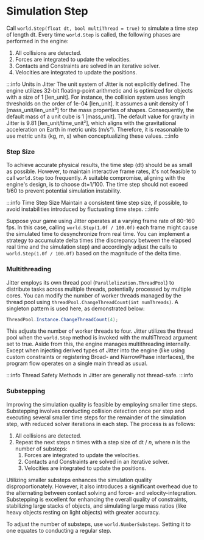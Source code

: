 # Simulation Step

Call `world.Step(float dt, bool multiThread = true)` to simulate a time step of length dt. Every time `world.Step` is called, the following phases are performed in the engine:

1. All collisions are detected.
2. Forces are integrated to update the velocities.
3. Contacts and Constraints are solved in an iterative solver.
4. Velocities are integrated to update the positions.

:::info Units in Jitter
The unit system of Jitter is not explicitly defined. The engine utilizes 32-bit floating-point arithmetic and is optimized for objects with a size of 1 [len_unit]. For instance, the collision system uses length thresholds on the order of 1e-04 [len_unit]. It assumes a unit density of 1 [mass_unit/len_unit³] for the mass properties of shapes. Consequently, the default mass of a unit cube is 1 [mass_unit]. The default value for gravity in Jitter is $9.81$ [len_unit/time_unit²], which aligns with the gravitational acceleration on Earth in metric units (m/s²). Therefore, it is reasonable to use metric units (kg, m, s) when conceptualizing these values.
:::info

### Step Size

To achieve accurate physical results, the time step (dt) should be as small as possible. However, to maintain interactive frame rates, it's not feasible to call `world.Step` too frequently. A suitable compromise, aligning with the engine's design, is to choose dt=1/100. The time step should not exceed 1/60 to prevent potential simulation instability.

:::info Time Step Size
Maintain a consistent time step size, if possible, to avoid instabilities introduced by fluctuating time steps.
:::info

Suppose your game using Jitter operates at a varying frame rate of 80-160 fps. In this case, calling `world.Step(1.0f / 100.0f)` each frame might cause the simulated time to desynchronize from real time. You can implement a strategy to accumulate delta times (the discrepancy between the elapsed real time and the simulation step) and accordingly adjust the calls to `world.Step(1.0f / 100.0f)` based on the magnitude of the delta time.

### Multithreading

Jitter employs its own thread pool (`Parallelization.ThreadPool`) to distribute tasks across multiple threads, potentially processed by multiple cores. You can modify the number of worker threads managed by the thread pool using `threadPool.ChangeThreadCount(int numThreads)`. A singleton pattern is used here, as demonstrated below:

```cs
ThreadPool.Instance.ChangeThreadCount(4);
```

This adjusts the number of worker threads to four. Jitter utilizes the thread pool when the `world.Step` method is invoked with the multiThread argument set to true. Aside from this, the engine manages multithreading internally. Except when injecting derived types of Jitter into the engine (like using custom constraints or registering Broad- and NarrowPhase interfaces), the program flow operates on a single main thread as usual.

:::info Thread Safety
Methods in Jitter are generally not thread-safe.
:::info

### Substepping

Improving the simulation quality is feasible by employing smaller time steps. Substepping involves conducting collision detection once per step and executing several smaller time steps for the remainder of the simulation step, with reduced solver iterations in each step. The process is as follows:

1. All collisions are detected.
2. Repeat the next steps $n$ times with a step size of dt / $n$, where $n$ is the number of substeps:
   	1. Forces are integrated to update the velocities.
   	2. Contacts and Constraints are solved in an iterative solver.
   	3. Velocities are integrated to update the positions.

Utilizing smaller substeps enhances the simulation quality disproportionately. However, it also introduces a significant overhead due to the alternating between contact solving and force- and velocity-integration. Substepping is excellent for enhancing the overall quality of constraints, stabilizing large stacks of objects, and simulating large mass ratios (like heavy objects resting on light objects) with greater accuracy.

To adjust the number of substeps, use `world.NumberSubsteps`. Setting it to one equates to conducting a regular step.
